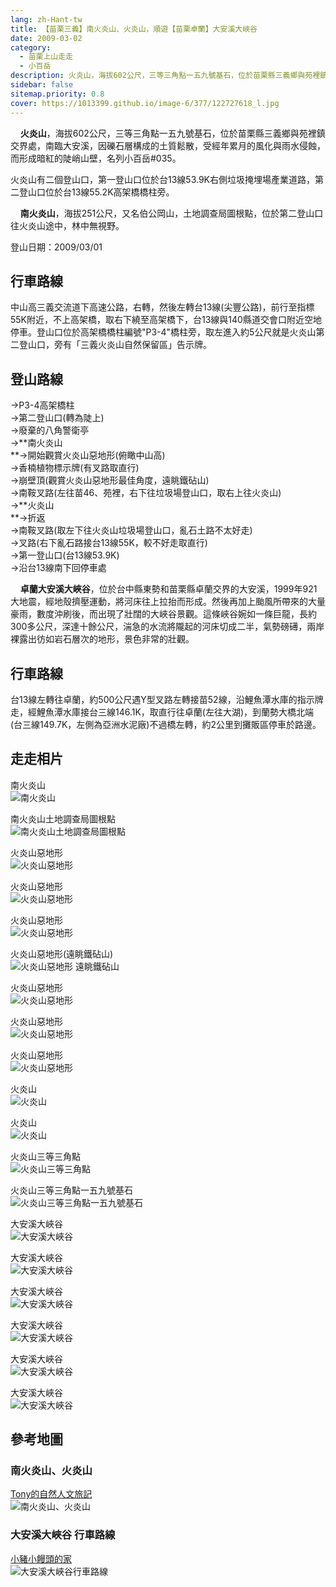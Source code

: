 ```yaml
---
lang: zh-Hant-tw
title: 【苗栗三義】南火炎山、火炎山，順遊【苗栗卓蘭】大安溪大峽谷
date: 2009-03-02
category: 
  - 苗栗上山走走
  - 小百岳
description: 火炎山，海拔602公尺，三等三角點一五九號基石，位於苗栗縣三義鄉與苑裡鎮交界處，南臨大安溪，因礫石層構成的土質鬆散，受經年累月的風化與雨水侵蝕，而形成暗紅的陡峭山壁，名列小百岳#035。 火炎山有二個登山口，第一登山口位於台13線53.9K右側垃圾掩埋場產業道路，第二登山口位於台13線55.2K高架橋橋柱旁。 南火炎山，海拔251公尺，又名伯公岡山，土地調查局圖根點，位於第二登山口往火炎山途中，林中無視野。
sidebar: false
sitemap.priority: 0.8
cover: https://1013399.github.io/image-6/377/122727618_l.jpg
---
```


    **火炎山**，海拔602公尺，三等三角點一五九號基石，位於苗栗縣三義鄉與苑裡鎮交界處，南臨大安溪，因礫石層構成的土質鬆散，受經年累月的風化與雨水侵蝕，而形成暗紅的陡峭山壁，名列小百岳#035。
<!-- more -->

火炎山有二個登山口，第一登山口位於台13線53.9K右側垃圾掩埋場產業道路，第二登山口位於台13線55.2K高架橋橋柱旁。  

    **南火炎山**，海拔251公尺，又名伯公岡山，土地調查局圖根點，位於第二登山口往火炎山途中，林中無視野。

登山日期：2009/03/01

## 行車路線
中山高三義交流道下高速公路，右轉，然後左轉台13線(尖豐公路)，前行至指標55K附近，不上高架橋，取右下繞至高架橋下，台13線與140縣道交會口附近空地停車。登山口位於高架橋橋柱編號"P3-4"橋柱旁，取左進入約5公尺就是火炎山第二登山口，旁有「三義火炎山自然保留區」告示牌。

## 登山路線
→P3-4高架橋柱  
→第二登山口(轉為陡上)  
→廢棄的八角警衛亭  
→**南火炎山  
**→開始觀賞火炎山惡地形(俯瞰中山高)  
→香楠植物標示牌(有叉路取直行)  
→崩壁頂(觀賞火炎山惡地形最佳角度，遠眺鐵砧山)  
→南鞍叉路(左往苗46、苑裡，右下往垃圾場登山口，取右上往火炎山)  
→**火炎山  
**→折返  
→南鞍叉路(取左下往火炎山垃圾場登山口，亂石土路不太好走)  
→叉路(右下亂石路接台13線55K，較不好走取直行)  
→第一登山口(台13線53.9K)  
→沿台13線南下回停車處

    **卓蘭大安溪大峽谷**，位於台中縣東勢和苗栗縣卓蘭交界的大安溪，1999年921大地震，經地殼擠壓運動，將河床往上拉抬而形成。然後再加上颱風所帶來的大量豪雨，數度沖刷後，而出現了壯闊的大峽谷景觀。這條峽谷婉如一條巨龍，長約300多公尺，深達十餘公尺，湍急的水流將隴起的河床切成二半，氣勢磅礡，兩岸裸露出彷如岩石層次的地形，景色非常的壯觀。

## 行車路線
台13線左轉往卓蘭，約500公尺遇Y型叉路左轉接苗52線，沿鯉魚潭水庫的指示牌走，經鯉魚潭水庫接台三線146.1K，取直行往卓蘭(左往大湖)，到蘭勢大橋北端(台三線149.7K，左側為亞洲水泥廠)不過橋左轉，約2公里到攤販區停車於路邊。

## 走走相片
南火炎山  
![南火炎山](https://1013399.github.io/image-6/377/122727577_l.jpg)

南火炎山土地調查局圖根點  
![南火炎山土地調查局圖根點](https://1013399.github.io/image-6/377/122727579_l.jpg)

火炎山惡地形  
![火炎山惡地形](https://1013399.github.io/image-6/377/122727580_l.jpg)

火炎山惡地形  
![火炎山惡地形](https://1013399.github.io/image-6/377/122727582_l.jpg)

火炎山惡地形  
![火炎山惡地形](https://1013399.github.io/image-6/377/122727585_l.jpg)

火炎山惡地形(遠眺鐵砧山)  
![火炎山惡地形 遠眺鐵砧山](https://1013399.github.io/image-6/377/122727587_l.jpg)

火炎山惡地形  
![火炎山惡地形](https://1013399.github.io/image-6/377/122727616_l.jpg)

火炎山惡地形  
![火炎山惡地形](https://1013399.github.io/image-6/377/122727618_l.jpg)

火炎山惡地形  
![火炎山惡地形](https://1013399.github.io/image-6/377/122727620_l.jpg)

火炎山  
![火炎山](https://1013399.github.io/image-6/377/122727640_l.jpg)

火炎山  
![火炎山](https://1013399.github.io/image-6/377/122727670_l.jpg)

火炎山三等三角點  
![火炎山三等三角點](https://1013399.github.io/image-6/377/122727664_l.jpg)

火炎山三等三角點一五九號基石  
![火炎山三等三角點一五九號基石](https://1013399.github.io/image-6/377/122727667_l.jpg)

大安溪大峽谷  
![大安溪大峽谷](https://1013399.github.io/image-6/377/122727688_l.jpg)

大安溪大峽谷  
![大安溪大峽谷](https://1013399.github.io/image-6/377/122727704_l.jpg)

大安溪大峽谷  
![大安溪大峽谷](https://1013399.github.io/image-6/377/122727723_l.jpg)

大安溪大峽谷  
![大安溪大峽谷](https://1013399.github.io/image-6/377/122727780_l.jpg)

大安溪大峽谷  
![大安溪大峽谷](https://1013399.github.io/image-6/377/122727782_l.jpg)

大安溪大峽谷  
![大安溪大峽谷](https://1013399.github.io/image-6/377/122727786_l.jpg)

## 參考地圖

### 南火炎山、火炎山
[Tony的自然人文旅記](http://www.tonyhuang39.com/tony0469/tony0469.html)  
![南火炎山、火炎山](https://1013399.github.io/image-6/377/122727790_l.jpg)

### 大安溪大峽谷 行車路線
[小豬小饅頭的家](http://tw.myblog.yahoo.com/pppyyy49/article?mid=1389&prev=1400&next)  
![大安溪大峽谷行車路線](https://1013399.github.io/image-6/377/122735777_l.jpg)